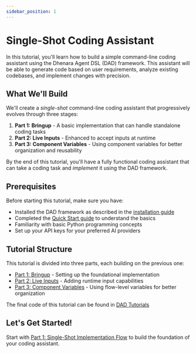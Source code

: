```yaml
---
sidebar_position: 1
---
```


# Single-Shot Coding Assistant

In this tutorial, you'll learn how to build a simple command-line coding assistant using the Dhenara Agent DSL (DAD)
framework. This assistant will be able to generate code based on user requirements, analyze existing codebases, and
implement changes with precision.

## What We'll Build

We'll create a _single-shot_ command-line coding assistant that progressively evolves through three stages:

1. **Part 1: Bringup** - A basic implementation that can handle standalone coding tasks
2. **Part 2: Live Inputs** - Enhanced to accept inputs at runtime
3. **Part 3: Component Variables** - Using component variables for better organization and reusability

By the end of this tutorial, you'll have a fully functional coding assistant that can take a coding task and _implement_ it
using the DAD framework.

## Prerequisites

Before starting this tutorial, make sure you have:

- Installed the DAD framework as described in the [installation guide](../../../getting-started/installation.md)
- Completed the [Quick Start guide](../../../getting-started/quick-start.md) to understand the basics
- Familiarity with basic Python programming concepts
- Set up your API keys for your preferred AI providers

## Tutorial Structure

This tutorial is divided into three parts, each building on the previous one:
- [Part 1: Bringup](./part-1.md) - Setting up the foundational implementation
- [Part 2: Live Inputs](./part-2.md) - Adding runtime input capabilities
- [Part 3: Component Variables](./part-3.md) - Using flow-level variables for better organization

The final code of this tutorial can be found in [DAD Tutorials](https://github.com/dhenara/dad_tutorials)

## Let's Get Started!

Start with [Part 1: Single-Shot Implementation Flow](./part-1.md) to build the foundation of your coding assistant.
